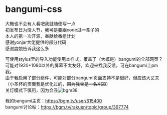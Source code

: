 # bangumi-css
大概也不会有人看吧我就随便写一点  
初发布日为情人节，~~我可是要跟code过一辈子的~~  
本人的第一次开源，奉献给番组计划  
感谢yonjar大佬提供的部分代码  
感谢度娘告诉我这么多  

可使用stylus里的导入功能使用本样式，覆盖了（大概是）bangumi的全部网页？可能对1920\*1080以外的屏幕不太友好，欢迎来找我反馈，可在bangumi上pm我。  
由于我启用了部分组件，可能对部分bangumi页面支持不是很好，但应该大丈夫（小圣杯的页面我是优化过的，~~因为我曾是一名XSB~~）  
关灯模式下慎用，因为会丑![bgm38](https://bgm.tv/img/smiles/tv/15.gif)

我的bangumi主页：https://bgm.tv/user/615400  
bangumi讨论帖：https://bgm.tv/rakuen/topic/group/367774
